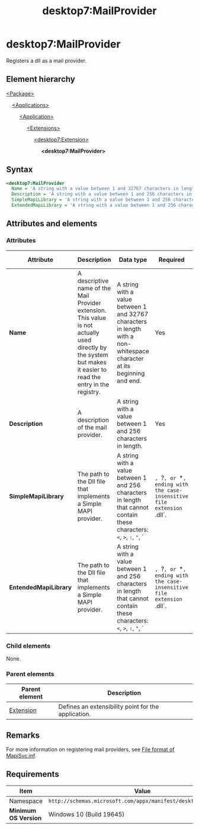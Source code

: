 ﻿---
title: desktop7:MailProvider
description: Registers a dll as a mail provider.
ms.date: 10/15/2021
ms.topic: reference
keywords: windows 10, uwp, schema, manifest, desktop, extension 
ms.custom: 19H1
---

# desktop7:MailProvider

Registers a dll as a mail provider.

## Element hierarchy

[\<Package\>](element-package.md)

&nbsp;&nbsp;&nbsp;&nbsp;[\<Applications\>](element-applications.md)

&nbsp;&nbsp;&nbsp;&nbsp; &nbsp;&nbsp;&nbsp;&nbsp;[\<Application\>](element-application.md)

&nbsp;&nbsp;&nbsp;&nbsp; &nbsp;&nbsp;&nbsp;&nbsp; &nbsp;&nbsp;&nbsp;&nbsp;[\<Extensions\>](element-1-extensions.md)

&nbsp;&nbsp;&nbsp;&nbsp; &nbsp;&nbsp;&nbsp;&nbsp; &nbsp;&nbsp;&nbsp;&nbsp; &nbsp;&nbsp;&nbsp;&nbsp;[\<desktop7:Extension\>](element-desktop7-extension.md)

&nbsp;&nbsp;&nbsp;&nbsp; &nbsp;&nbsp;&nbsp;&nbsp; &nbsp;&nbsp;&nbsp;&nbsp; &nbsp;&nbsp;&nbsp;&nbsp; &nbsp;&nbsp;&nbsp;&nbsp;**\<desktop7:MailProvider\>**

## Syntax

```xml
<desktop7:MailProvider
  Name = 'A string with a value between 1 and 32767 characters in length with a non-whitespace character at its beginning and end.'
  Description = 'A string with a value between 1 and 256 characters in length.'
  SimpleMapiLibrary = 'A string with a value between 1 and 256 characters in length that cannot contain these characters: <, >, :, ", |, ?, or *, ending with the case-insensitive file extension ".dll".' 
  ExtendedMapiLibrary = 'A string with a value between 1 and 256 characters in length that cannot contain these characters: <, >, :, ", |, ?, or *, ending with the case-insensitive file extension ".dll".' />
```

## Attributes and elements

### Attributes

| Attribute | Description | Data type | Required | Default value |
|-|-|-|-|-|
| **Name** | A descriptive name of the Mail Provider extension. This value is not actually used directly by the system but makes it easier to read the entry in the registry. | A string with a value between 1 and 32767 characters in length with a non-whitespace character at its beginning and end. | Yes |  |
| **Description** | A description of the mail provider. | A string with a value between 1 and 256 characters in length. | Yes |  |
| **SimpleMapiLibrary** | The path to the Dll file that implements a Simple MAPI provider. | A string with a value between 1 and 256 characters in length that cannot contain these characters: `<`, `>`, `:`, `"`, `|`, `?`, or `*`, ending with the case-insensitive file extension `.dll`. | Yes |  |
| **EntendedMapiLibrary** | The path to the Dll file that implements a Simple MAPI provider. | A string with a value between 1 and 256 characters in length that cannot contain these characters: `<`, `>`, `:`, `"`, `|`, `?`, or `*`, ending with the case-insensitive file extension `.dll`. | Yes |  |

### Child elements

None.

### Parent elements

| Parent element | Description |
|-|-|
| [Extension](element-desktop7-extension.md) | Defines an extensibility point for the application. |  

## Remarks

For more information on registering mail providers, see [File format of MapiSvc.inf](/office/client-developer/outlook/mapi/file-format-of-mapisvc-inf).

## Requirements

| Item  | Value  |
|--|--|
| Namespace | `http://schemas.microsoft.com/appx/manifest/desktop/windows10/7` |
| **Minimum OS Version** | Windows 10 (Build 19645) |
